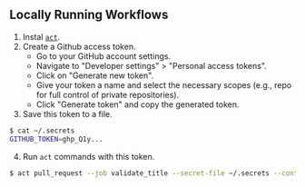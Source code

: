 ## Locally Running Workflows

1. Instal [`act`](https://github.com/nektos/act#installation).
2. Create a Github access token.
	- Go to your GitHub account settings.
	- Navigate to "Developer settings" > "Personal access tokens".
	- Click on "Generate new token".
	- Give your token a name and select the necessary scopes (e.g., repo for full control of private repositories).
	- Click "Generate token" and copy the generated token.
3. Save this token to a file.
```bash
$ cat ~/.secrets                                        
GITHUB_TOKEN=ghp_Q1y...
```
4. Run `act` commands with this token. 
```bash
$ act pull_request --job validate_title --secret-file ~/.secrets --container-architecture linux/amd64 --eventpath <(echo '{"pull_request":{"number":<NUMBER>}}')
```
